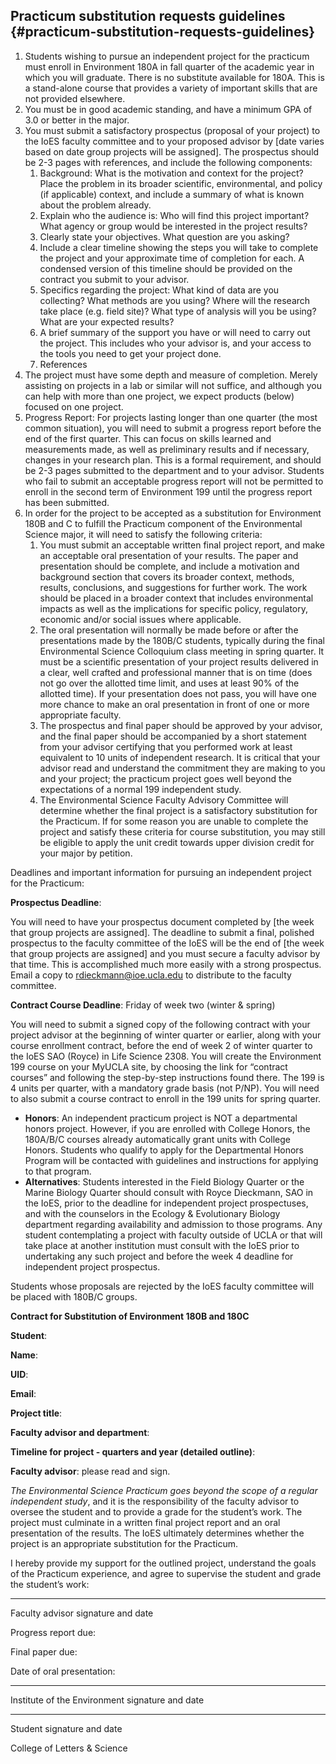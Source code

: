 ## **Practicum substitution requests guidelines** {#practicum-substitution-requests-guidelines}

1. Students wishing to pursue an independent project for the practicum must enroll in Environment 180A in fall quarter of the academic year in which you will graduate. There is no substitute available for 180A. This is a stand-alone course that provides a variety of important skills that are not provided elsewhere.
2. You must be in good academic standing, and have a minimum GPA of 3.0 or better in the major.
3. You must submit a satisfactory prospectus \(proposal of your project\) to the IoES faculty committee and to your proposed advisor by \[date varies based on date group projects will be assigned\]. The prospectus should be 2-3 pages with references, and include the following components:
   1. Background: What is the motivation and context for the project? Place the problem in its broader scientific, environmental, and policy \(if applicable\) context, and include a summary of what is known about the problem already.
   2. Explain who the audience is: Who will find this project important? What agency or group would be interested in the project results?
   3. Clearly state your objectives. What question are you asking?
   4. Include a clear timeline showing the steps you will take to complete the project and your approximate time of completion for each. A condensed version of this timeline should be provided on the contract you submit to your advisor.
   5. Specifics regarding the project: What kind of data are you collecting? What methods are you using? Where will the research take place \(e.g. field site\)? What type of analysis will you be using? What are your expected results?
   6. A brief summary of the support you have or will need to carry out the project. This includes who your advisor is, and your access to the tools you need to get your project done.
   7. References
4. The project must have some depth and measure of completion. Merely assisting on projects in a lab or similar will not suffice, and although you can help with more than one project, we expect products \(below\) focused on one project.
5. Progress Report: For projects lasting longer than one quarter \(the most common situation\), you will need to submit a progress report before the end of the first quarter. This can focus on skills learned and measurements made, as well as preliminary results and if necessary, changes in your research plan. This is a formal requirement, and should be 2-3 pages submitted to the department and to your advisor. Students who fail to submit an acceptable progress report will not be permitted to enroll in the second term of Environment 199 until the progress report has been submitted.
6. In order for the project to be accepted as a substitution for Environment 180B and C to fulfill the Practicum component of the Environmental Science major, it will need to satisfy the following criteria:
   1. You must submit an acceptable written final project report, and make an acceptable oral presentation of your results. The paper and presentation should be complete, and include a motivation and background section that covers its broader context, methods, results, conclusions, and suggestions for further work. The work should be placed in a broader context that includes environmental impacts as well as the implications for specific policy, regulatory, economic and/or social issues where applicable.
   2. The oral presentation will normally be made before or after the presentations made by the 180B/C students, typically during the final Environmental Science Colloquium class meeting in spring quarter. It must be a scientific presentation of your project results delivered in a clear, well crafted and professional manner that is on time \(does not go over the allotted time limit, and uses at least 90% of the allotted time\). If your presentation does not pass, you will have one more chance to make an oral presentation in front of one or more appropriate faculty.
   3. The prospectus and final paper should be approved by your advisor, and the final paper should be accompanied by a short statement from your advisor certifying that you performed work at least equivalent to 10 units of independent research. It is critical that your advisor read and understand the commitment they are making to you and your project; the practicum project goes well beyond the expectations of a normal 199 independent study.
   4. The Environmental Science Faculty Advisory Committee will determine whether the final project is a satisfactory substitution for the Practicum. If for some reason you are unable to complete the project and satisfy these criteria for course substitution, you may still be eligible to apply the unit credit towards upper division credit for your major by petition.

Deadlines and important information for pursuing an independent project for the Practicum:

**Prospectus Deadline**:

You will need to have your prospectus document completed by \[the week that group projects are assigned\]. The deadline to submit a final, polished prospectus to the faculty committee of the IoES will be the end of \[the week that group projects are assigned\] and you must secure a faculty advisor by that time. This is accomplished much more easily with a strong prospectus. Email a copy to rdieckmann@ioe.ucla.edu to distribute to the faculty committee.

**Contract Course Deadline**: Friday of week two \(winter & spring\)

You will need to submit a signed copy of the following contract with your project advisor at the beginning of winter quarter or earlier, along with your course enrollment contract, before the end of week 2 of winter quarter to the IoES SAO \(Royce\) in Life Science 2308. You will create the Environment 199 course on your MyUCLA site, by choosing the link for “contract courses” and following the step-by-step instructions found there. The 199 is 4 units per quarter, with a mandatory grade basis \(not P/NP\). You will need to also submit a course contract to enroll in the 199 units for spring quarter.

* **Honors**: An independent practicum project is NOT a departmental honors project. However, if you are enrolled with College Honors, the 180A/B/C courses already automatically grant units with College Honors. Students who qualify to apply for the Departmental Honors Program will be contacted with guidelines and instructions for applying to that program.
* **Alternatives**: Students interested in the Field Biology Quarter or the Marine Biology Quarter should consult with Royce Dieckmann, SAO in the IoES, prior to the deadline for independent project prospectuses, and with the counselors in the Ecology & Evolutionary Biology department regarding availability and admission to those programs. Any student contemplating a project with faculty outside of UCLA or that will take place at another institution must consult with the IoES prior to undertaking any such project and before the week 4 deadline for independent project prospectus.

Students whose proposals are rejected by the IoES faculty committee will be placed with 180B/C groups.

**Contract for Substitution of Environment 180B and 180C**

**Student**:

**Name**:

**UID**:

**Email**:

**Project title**:

**Faculty advisor and department**:

**Timeline for project - quarters and year \(detailed outline\)**:

**Faculty advisor**: please read and sign.

_The Environmental Science Practicum goes beyond the scope of a regular independent study_, and it is the responsibility of the faculty advisor to oversee the student and to provide a grade for the student’s work. The project must culminate in a written final project report and an oral presentation of the results. The IoES ultimately determines whether the project is an appropriate substitution for the Practicum.

I hereby provide my support for the outlined project, understand the goals of the Practicum experience, and agree to supervise the student and grade the student’s work:

---

Faculty advisor signature and date

Progress report due:

Final paper due:

Date of oral presentation:

---

Institute of the Environment signature and date

---

Student signature and date

College of Letters & Science

